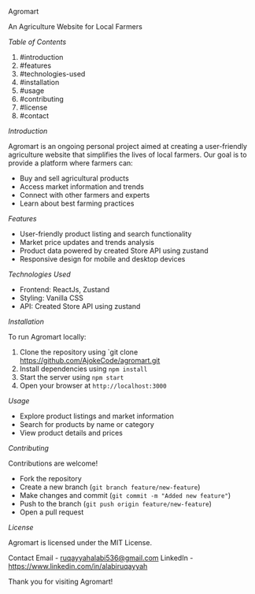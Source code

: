 Agromart

An Agriculture Website for Local Farmers


_Table of Contents_

1. #introduction
2. #features
3. #technologies-used
4. #installation
5. #usage
6. #contributing
7. #license
8. #contact


_Introduction_

Agromart is an ongoing personal project aimed at creating a user-friendly agriculture website that simplifies the lives of local farmers. Our goal is to provide a platform where farmers can:


- Buy and sell agricultural products
- Access market information and trends
- Connect with other farmers and experts
- Learn about best farming practices


_Features_

- User-friendly product listing and search functionality
- Market price updates and trends analysis
- Product data powered by created Store API using zustand 
- Responsive design for mobile and desktop devices


_Technologies Used_

- Frontend: ReactJs, Zustand 
- Styling: Vanilla CSS
- API: Created Store API using zustand 


_Installation_

To run Agromart locally:


1. Clone the repository using `git clone https://github.com/AjokeCode/agromart.git
2. Install dependencies using `npm install`
3. Start the server using `npm start`
4. Open your browser at `http://localhost:3000`


_Usage_

- Explore product listings and market information
- Search for products by name or category
- View product details and prices


_Contributing_

Contributions are welcome!


- Fork the repository
- Create a new branch (`git branch feature/new-feature`)
- Make changes and commit (`git commit -m "Added new feature"`)
- Push to the branch (`git push origin feature/new-feature`)
- Open a pull request


_License_

Agromart is licensed under the MIT License.

Contact 
Email - ruqayyahalabi536@gmail.com 
LinkedIn - https://www.linkedin.com/in/alabiruqayyah 



Thank you for visiting Agromart! 
